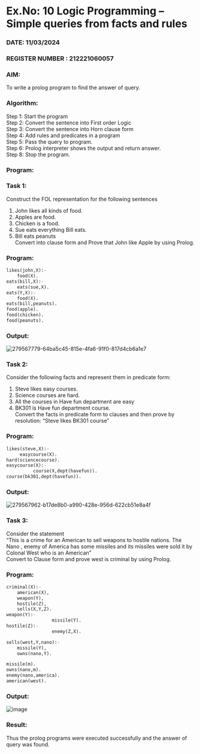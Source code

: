 # Ex.No: 10  Logic Programming –  Simple queries from facts and rules
### DATE: 11/03/2024                                                                           
### REGISTER NUMBER : 212221060057
### AIM: 
To write a prolog program to find the answer of query. 
###  Algorithm:
 Step 1: Start the program <br> 
 Step 2: Convert the sentence into First order Logic  <br> 
 Step 3:  Convert the sentence into Horn clause form  <br> 
 Step 4: Add rules and predicates in a program   <br> 
 Step 5:  Pass the query to program. <br> 
 Step 6: Prolog interpreter shows the output and return answer. <br> 
 Step 8:  Stop the program.
### Program:
### Task 1:
Construct the FOL representation for the following sentences <br> 
1.	John likes all kinds of food.  <br> 
2.	Apples are food.  <br> 
3.	Chicken is a food.  <br> 
4.	Sue eats everything Bill eats. <br> 
5.	 Bill eats peanuts  <br> 
   Convert into clause form and Prove that John like Apple by using Prolog. <br> 
### Program:
```py
likes(john,X):-
	food(X).
eats(bill,X):-
	eats(sue,X).
eats(Y,X):-
	food(X).
eats(bill,peanuts).
food(apple).
food(chicken).
food(peanuts).
```

### Output:
![279567779-64ba5c45-815e-4fa6-91f0-817d4cb6a1e7](https://github.com/Ganesh25903/AI_Lab_2023-24/assets/159774337/a37979c4-d309-4117-9886-198accd504c8)


### Task 2:
Consider the following facts and represent them in predicate form: <br>              
1.	Steve likes easy courses. <br> 
2.	Science courses are hard. <br> 
3. All the courses in Have fun department are easy <br> 
4. BK301 is Have fun department course.<br> 
Convert the facts in predicate form to clauses and then prove by resolution: “Steve likes BK301 course”<br> 

### Program:
```py
likes(steve,X):-
     easycourse(X).
hard(sciencecourse).
easycourse(X):-
          course(X,dept(havefun)).
course(bk301,dept(havefun)).
```



### Output:
![279567962-b17de8b0-a990-428e-956d-622cb51e8a4f](https://github.com/Ganesh25903/AI_Lab_2023-24/assets/159774337/39390d14-e1bc-492c-8624-55faba9fc0be)


### Task 3:
Consider the statement <br> 
“This is a crime for an American to sell weapons to hostile nations. The Nano , enemy of America has some missiles and its missiles were sold it by Colonal West who is an American” <br> 
Convert to Clause form and prove west is criminal by using Prolog.<br> 
### Program:
```py
criminal(X):-
	american(X),
	weapon(Y),
	hostile(Z),
	sells(X,Y,Z).
weapon(Y):-
                 missile(Y).
hostile(Z):-
                 enemy(Z,X).

sells(west,Y,nano):-
	missile(Y),
	owns(nano,Y).

missile(m).
owns(nano,m).
enemy(nano,america).
american(west).
```


### Output:
![image](https://github.com/Ganesh25903/AI_Lab_2023-24/assets/159774337/2510bc15-e22a-49fd-a305-1812ab17c07c)


### Result:
Thus the prolog programs were executed successfully and the answer of query was found.
